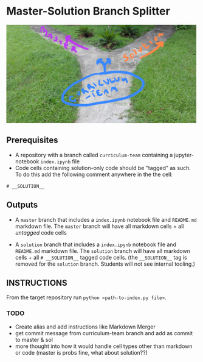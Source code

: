 # Master-Solution Branch Splitter

![Garden of Forking Paths](Garden-of-Forking-Paths.jpg)

## Prerequisites
* A repository with a branch called `curriculum-team` containing a jupyter-notebook `index.ipynb` file
* Code cells containing solution-only code should be "tagged" as such. To do this add the following comment anywhere in the the cell:
```
# __SOLUTION__
```

## Outputs
* A `master` branch that includes a `index.ipynb` notebook file and `README.md` markdown file. The `master` branch will have all markdown cells + all _untagged_ code cells

* A `solution` branch that includes a `index.ipynb` notebook file and `README.md` markdown file. The `solution` branch will have all markdown cells + all `# __SOLUTION__` tagged code cells. (the `__SOLUTION__` tag is removed for the `solution` branch. Students will not see internal tooling.)

## INSTRUCTIONS

From the target repository run `python <path-to-index.py file>`.

### TODO
* Create alias and add instructions like Markdown Merger
* get commit message from curriculum-team branch and add as commit to master & sol
* more thought into how it would handle cell types other than markdown or code (master is probs fine, what about solution??)
